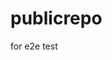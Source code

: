 # publicrepo
for e2e test























































































































































































































































































































































































































































































































































































































































































































































































































































































































































































































































































































































































































































































































































































































































































































































































































































































































































































































































































































































































































































































































































































































































































































































































































































































































































































































































































































































































































































































































































































































































































































































































































































































































































































































































































